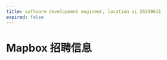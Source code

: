 ```yaml
---
title: software development engineer, location ai 20250611
expired: false
---
```


# Mapbox 招聘信息

<JobPostingTable job-posting-json-path="mapbox/data/software-development-engineer-2-20250611.json" />
